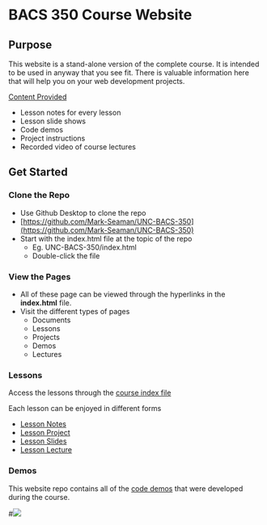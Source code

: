 # BACS 350 Course Website

## Purpose

This website is a stand-alone version of the complete course.  It is intended to be
used in anyway that you see fit.  There is valuable information here that will help
you on  your web development projects.

[Content Provided](../index.html)

* Lesson notes for every lesson
* Lesson slide shows
* Code demos
* Project instructions
* Recorded video of course lectures



## Get Started

### Clone the Repo

* Use Github Desktop to clone the repo
* [https://github.com/Mark-Seaman/UNC-BACS-350](https://github.com/Mark-Seaman/UNC-BACS-350)
* Start with the index.html file at the topic of the repo
    * Eg. UNC-BACS-350/index.html
    * Double-click the file 


### View the Pages

* All of these page can be viewed through the hyperlinks in the **index.html** file.
* Visit the different types of pages
    * Documents
    * Lessons
    * Projects
    * Demos
    * Lectures


### Lessons

Access the lessons through the [course index file](../index.html)

Each lesson can be enjoyed in different forms

* [Lesson Notes](../lesson/01.html)
* [Lesson Project](../project/01.html)
* [Lesson Slides](../slides/01.html)
* [Lesson Lecture](../lecture/01.html)


### Demos

This website repo contains all of the [code demos](../demo/index.html) that were developed during the 
course.   



#![](img/treetops.800.jpg)
